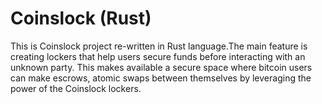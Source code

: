 # Coinslock (Rust)

This is Coinslock project re-written in Rust language.The main feature is creating lockers that help users secure funds
before interacting with an unknown party. This makes available a secure space where bitcoin users can make escrows,
atomic swaps between themselves by leveraging the power of the Coinslock lockers.

